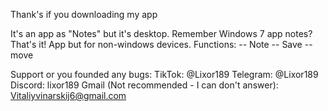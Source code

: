 Thank's if you downloading my app

It's an app as "Notes" but it's desktop. Remember Windows 7 app notes? That's it! App but for non-windows devices.
Functions:
-- Note
-- Save
-- move

Support or you founded any bugs:
TikTok: @Lixor189
Telegram: @Lixor189
Discord: lixor189
Gmail (Not recommended - I can don't answer): Vitaliyvinarskij6@gmail.com
